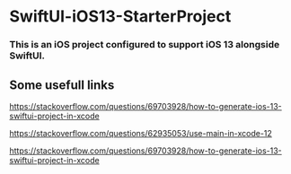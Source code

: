 # SwiftUI-iOS13-StarterProject

### This is an iOS project configured to support iOS 13 alongside SwiftUI.

## Some usefull links

https://stackoverflow.com/questions/69703928/how-to-generate-ios-13-swiftui-project-in-xcode

https://stackoverflow.com/questions/62935053/use-main-in-xcode-12

https://stackoverflow.com/questions/69703928/how-to-generate-ios-13-swiftui-project-in-xcode
